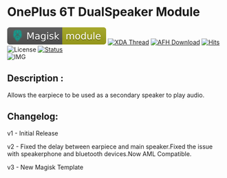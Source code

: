 # OnePlus 6T DualSpeaker Module
[![Magisk Module](https://raw.githubusercontent.com/acervenky/magiskbadge/master/assets/magiskflat.svg)](https://github.com/topjohnwu/Magisk) [![XDA Thread](https://img.shields.io/badge/XDA-Thread-orange.svg)](https://forum.xda-developers.com/oneplus-6t/themes/magisk-stereo-speaker-mod-oneplus-6t-t3860041) [![AFH Download](
https://img.shields.io/badge/AFH-Download-brightgreen.svg)](https://androidfilehost.com/?w=files&flid=300751) [![Hits](https://hits.seeyoufarm.com/api/count/incr/badge.svg?url=https%3A%2F%2Fgithub.com%2Facervenky%2Fop6tstereo)](https://hits.seeyoufarm.com) ![License](
https://img.shields.io/badge/license-MIT-green) [![Status](
https://img.shields.io/badge/status-EOL-inactive)](https://techterms.com/definition/eol)\
![IMG](https://c1.staticflickr.com/5/4909/44396042870_b86422ddcf_c.jpg)


## Description :
Allows the earpiece to be used as a secondary speaker to play audio.

## Changelog:
v1 - Initial Release

v2 - Fixed the delay between earpiece and main speaker.Fixed the issue with speakerphone and bluetooth devices.Now AML Compatible.

v3 - New Magisk Template

